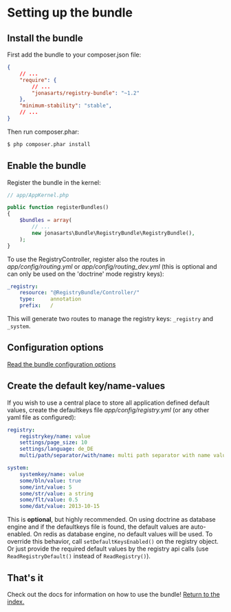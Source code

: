 Setting up the bundle
=====================

## Install the bundle

First add the bundle to your composer.json file: 

```json
{
    // ...
    "require": {
        // ...
        "jonasarts/registry-bundle": "~1.2"
    },
    "minimum-stability": "stable",
    // ...
}
```

Then run composer.phar:

``` bash
$ php composer.phar install
```

## Enable the bundle

Register the bundle in the kernel:

```php
// app/AppKernel.php

public function registerBundles()
{
    $bundles = array(
        // ...
        new jonasarts\Bundle\RegistryBundle\RegistryBundle(),
    );
}
```

To use the RegistryController, register also the routes in *app/config/routing.yml* or *app/config/routing_dev.yml* (this is optional and can only be used on the 'doctrine' mode registry keys):

```yaml
_registry:
    resource: "@RegistryBundle/Controller/"
    type:     annotation
    prefix:   /
```

This will generate two routes to manage the registry keys: ``_registry`` and ``_system``.

## Configuration options

[Read the bundle configuration options](02-configuration.md)

## Create the default key/name-values

If you wish to use a central place to store all application defined default values, create the defaultkeys file *app/config/registry.yml* (or any other yaml file as configured):

```yaml
registry:
    registrykey/name: value
    settings/page_size: 10
    settings/language: de_DE
    multi/path/separator/with/name: multi path separator with name value string

system:
    systemkey/name: value
    some/bln/value: true
    some/int/value: 5
    some/str/value: a string
    some/flt/value: 0.5
    some/dat/value: 2013-10-15
```

This is **optional**, but highly recommended. On using doctrine as database engine and if the defaultkeys file is found, the default values are auto-enabled. On redis as database engine, no default values will be used. To override this behavior, call ``setDefaultKeysEnabled()`` on the registry object. 
Or just provide the required default values by the registry api calls (use ``ReadRegistryDefault()`` instead of ``ReadRegistry()``).

## That's it

Check out the docs for information on how to use the bundle! [Return to the index.](index.md)